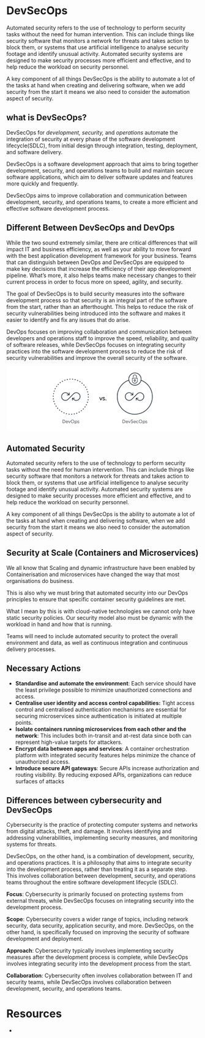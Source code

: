 # DevSecOps
Automated security refers to the use of technology to perform security tasks without the need for human intervention. This can include things like security software that monitors a network for threats and takes action to block them, or systems that use artificial intelligence to analyse security footage and identify unusual activity. Automated security systems are designed to make security processes more efficient and effective, and to help reduce the workload on security personnel.

A key component of all things DevSecOps is the ability to automate a lot of the tasks at hand when creating and delivering software, when we add security from the start it means we also need to consider the automation aspect of security.

## what is DevSecOps?

DevSecOps for *development, security,* and *operations* automate the integration of security at every phase of the software development lifecycle(SDLC), from initial design through integration, testing, deployment, and software delivery.

DevSecOps is a software development approach that aims to bring together development, security, and operations teams to build and maintain secure software applications, which aim to deliver software updates and features more quickly and frequently.

DevSecOps aims to improve collaboration and communication between development, security, and operations teams, to create a more efficient and effective software development process.

## Different Between DevSecOps and DevOps

While the two sound extremely similar, there are critical differences that will impact IT and business efficiency, as well as your ability to move forward with the best application development framework for your business. Teams that can distinguish between DevOps and DevSecOps are equipped to make key decisions that increase the efficiency of their app development pipeline. What’s more, it also helps teams make necessary changes to their current process in order to focus more on speed, agility, and security.

The goal of DevSecOps is to build security measures into the software development process so that security is an integral part of the software from the start, rather than an afterthought. This helps to reduce the risk of security vulnerabilities being introduced into the software and makes it easier to identify and fix any issues that do arise.

DevOps focuses on improving collaboration and communication between developers and operations staff to improve the speed, reliability, and quality of software releases, while DevSecOps focuses on integrating security practices into the software development process to reduce the risk of security vulnerabilities and improve the overall security of the software.

<img src="../Images/day01/devops-vs-devsecops.png">

## Automated Security

Automated security refers to the use of technology to perform security tasks without the need for human intervention. This can include things like security software that monitors a network for threats and takes action to block them, or systems that use artificial intelligence to analyse security footage and identify unusual activity. Automated security systems are designed to make security processes more efficient and effective, and to help reduce the workload on security personnel.

A key component of all things DevSecOps is the ability to automate a lot of the tasks at hand when creating and delivering software, when we add security from the start it means we also need to consider the automation aspect of security.

## Security at Scale (Containers and Microservices)

We all know that Scaling and dynamic infrastructure have been enabled by Containerisation and microservices have changed the way that most organisations do business.

This is also why we must bring that automated security into our DevOps principles to ensure that specific container security guidelines are met.

What I mean by this is with cloud-native technologies we cannot only have static security policies. Our security model also must be dynamic with the workload in hand and how that is running.

Teams will need to include automated security to protect the overall environment and data, as well as continuous integration and continuous delivery processes.

## Necessary Actions

- **Standardise and automate the environment**: Each service should have the least privilege possible to minimize unauthorized connections and access.
- **Centralise user identity and access control capabilities:** Tight access control and centralised authentication mechanisms are essential for securing microservices since authentication is initiated at multiple points.
- **Isolate containers running microservices from each other and the network**: This includes both in-transit and at-rest data since both can represent high-value targets for attackers.
- **Encrypt data between apps and services**: A container orchestration platform with integrated security features helps minimize the chance of unauthorized access.
- **Introduce secure API gateways**: Secure APIs increase authorization and routing visibility. By reducing exposed APIs, organizations can reduce surfaces of attacks

## Differences between cybersecurity and DevSecOps

Cybersecurity is the practice of protecting computer systems and networks from digital attacks, theft, and damage. It involves identifying and addressing vulnerabilities, implementing security measures, and monitoring systems for threats.

DevSecOps, on the other hand, is a combination of development, security, and operations practices. It is a philosophy that aims to integrate security into the development process, rather than treating it as a separate step. This involves collaboration between development, security, and operations teams throughout the entire software development lifecycle (SDLC).

**Focus**: Cybersecurity is primarily focused on protecting systems from external threats, while DevSecOps focuses on integrating security into the development process.

**Scope**: Cybersecurity covers a wider range of topics, including network security, data security, application security, and more. DevSecOps, on the other hand, is specifically focused on improving the security of software development and deployment.

**Approach**: Cybersecurity typically involves implementing security measures after the development process is complete, while DevSecOps involves integrating security into the development process from the start.

**Collaboration**: Cybersecurity often involves collaboration between IT and security teams, while DevSecOps involves collaboration between development, security, and operations teams.

# Resources

- 